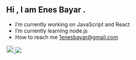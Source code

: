 ## Hi , I am Enes Bayar . 
- I’m currently working on JavaScript and React
- I’m currently learning node.js
- How to reach me 1enesbayar@gmail.com

<a href="https://www.linkedin.com/in/enesbayarr/">
    <img src="https://github.com/user-attachments/assets/14749756-69cc-42eb-9d39-0bc428b9e049" width="20" height="20" />
</a>

 <a href="https://github.com/enbayy/github-profile-views-counter">
 <img src="https://komarev.com/ghpvc/?username=enbayy&color=blue">
</a>
